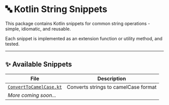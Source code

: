 # 🔤 Kotlin String Snippets

This package contains Kotlin snippets for common string operations - simple, idiomatic, and reusable.

Each snippet is implemented as an extension function or utility method, and tested.

---

## ✨ Available Snippets

| File                                             | Description                           |
|--------------------------------------------------|---------------------------------------|
| [`ConvertToCamelCase.kt`](ConvertToCamelCase.kt) | Converts strings to camelCase format  |
| _More coming soon..._                            |                                       |

